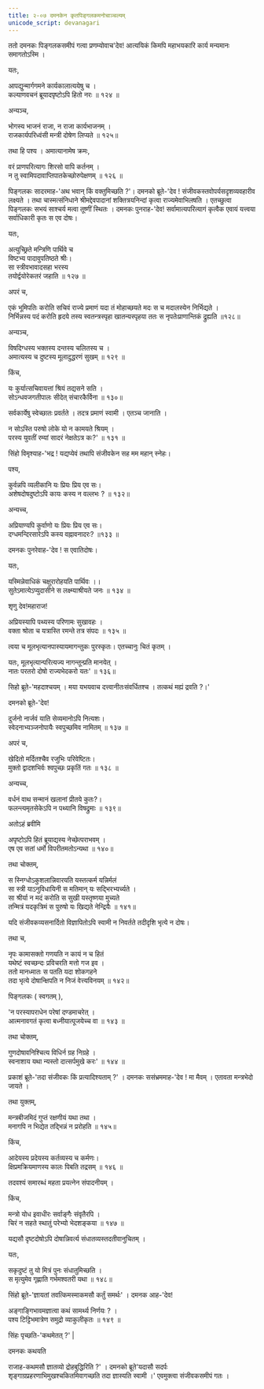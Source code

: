 ```yaml
---
title: २-०७ दमनकेन कृतपिङ्गलकमनोचाञ्चल्यम्
unicode_script: devanagari
---
```


ततो दमनकः पिङ्गलकसमीपं गत्वा प्रणम्योवाच'देव! आत्ययिकं किमपि महाभयकारि कार्य मन्यमानः समागतोऽस्मि ।  

यतः,

आपद्युन्मार्गगमने कार्यकालात्ययेषु च ।  
कल्याणवचनं ब्रूयादपृष्टोऽपि हितो नरः ॥ १२४ ॥

अन्यञ्च,

भोगस्य भाजनं राजा, न राजा कार्यभाजनम् ।  
राजकार्यपरिध्वंसी मन्त्री दोषेण लिप्यते ॥ १२५॥

तथा हि पश्य । अमात्यानामेष क्रमः,

वरं प्राणपरित्यागः शिरसो वापि कर्तनम् ।  
न तु स्वामिपदावाप्तिपातकेच्छोरुपेक्षणम् ॥ १२६ ॥

पिङ्गलकः सादरमाह-'अथ भवान् किं वक्तुमिच्छति ?'। दमनको ब्रूते-'देव ! संजीवकस्तवोपर्यसदृशव्यवहारीव लक्ष्यते । तथा चास्मत्संनिधाने श्रीमद्देवपादानां शक्तित्रयनिन्दां कृत्वा राज्यमेवाभिलषति । एतच्छुत्वा पिङ्गलकः सभयं साश्चर्य मत्वा तूष्णीं स्थितः । दमनकः पुनराह-'देव! सर्वामात्यपरित्यागं कृत्वैक एवायं यत्त्वया सर्वाधिकारी कृतः स एव दोषः।  

यतः,

अत्युच्छ्रिते मन्त्रिणि पार्थिवे च  
विष्टभ्य पादावुपतिष्ठते श्रीः।  
सा स्त्रीवभावादसहा भरस्य  
तयोर्द्वयोरेकतरं जहाति ॥ १२७ ॥

अपरं च,

एकं भूमिपतिः करोति सचिवं राज्ये प्रमाणं यदा
तं मोहाच्छयते मदः स च मदालस्येन निर्भिद्यते ।  
निर्भिन्नस्य पदं करोति हृदये तस्य स्वतन्त्रस्पृहा
खातन्यस्पृहया ततः स नृपतेःप्राणान्तिकं द्रुह्यति ॥१२८॥

अन्यञ्च,

विषदिग्धस्य भक्तस्य दन्तस्य चलितस्य च ।  
अमात्यस्य च दुष्टस्य मूलादुद्धरणं सुखम् ॥ १२९ ॥

किंच,

यः कुर्यात्सचिवायत्तां श्रियं तद्यसने सति ।  
सोऽन्धवजगतीपालः सीदेत् संचारकैर्विना ॥ १३०॥

सर्वकार्येषु स्वेच्छातः प्रवर्तते । तदत्र प्रमाणं स्वामी । एतञ्च जानाति ।  

न सोऽस्ति परुषो लोके यो न कामयते श्रियम् ।  
परस्य युवतीं रम्यां सादरं नेक्षतेऽत्र कः?' ॥ १३१ ॥

सिंहो विमृश्याह-'भद्र ! यद्यप्येवं तथापि संजीवकेन सह मम महान् स्नेहः।  

पश्य,

कुर्वन्नपि व्यलीकानि यः प्रियः प्रिय एव सः।  
अशेषदोषदुष्टोऽपि कायः कस्य न वल्लभः ? ॥ १३२॥

अन्यच्च,

अप्रियाण्यपि कुर्वाणो यः प्रियः प्रिय एव सः।  
दग्धमन्दिरसारेऽपि कस्य वह्नावनादरः? ॥१३३ ॥

दमनकः पुनरेवाह-'देव ! स एवातिदोषः।  

यतः,

यस्मिन्नेवाधिकं चक्षुरारोहयति पार्थिवः ।।  
सुतेऽमात्येऽप्युदासीने स लक्ष्म्याश्रीयते जनः ॥ १३४ ॥

शृणु देव!महाराज!

अप्रियस्यापि पथ्यस्य परिणामः सुखावहः ।  
वक्ता श्रोता च यत्रास्ति रमन्ते तत्र संपदः ॥ १३५ ॥

त्वया च मूलभृत्यानपास्यायमागन्तुकः पुरस्कृतः। एतच्चानुः चितं कृतम् ।  

यतः,
मूलभृत्यान्परित्यज्य नागन्तून्प्रति मानयेत् ।  
नातः परतरो दोषो राज्यभेदकरो यतः' ॥ १३६॥

सिहो ब्रूते-'महदाश्चयम् । मया यभयवाच दत्त्वानीतःसंवर्धितश्च । तत्कथं मह्यं द्रवति ?।'

दमनको ब्रूते-'देव!

दुर्जनो नार्जवं याति सेव्यमानोऽपि नित्यशः।  
स्वेदनाभ्यञ्जनोपायैः स्वपुच्छमिव नामितम् ॥ १३७ ॥

अपरं च,

खेदितो मर्दितश्चैव रजुभिः परिवेष्टितः।  
मुक्तो द्वादशभिर्वः श्वपुच्छः प्रकृतिं गतः ॥ १३८ ॥

अन्यच्च,

वर्धनं वाथ सन्मानं खलानां प्रीतये कुतः?।  
फलन्त्यमृतसेकेऽपि न पथ्यानि विषद्रुमाः ॥ १३९॥

अतोऽहं ब्रवीमि

अपृष्टोऽपि हितं ब्रूयाद्यस्य नेच्छेत्पराभवम् ।  
एष एव सतां धर्मो विपरीतमतोऽन्यथा ॥ १४०॥

तथा चोक्तम्,

स स्निग्धोऽकुशलान्निवारयति यस्तत्कर्म यन्निर्मलं  
सा स्त्री याऽनुविधायिनी स मतिमान् यः सद्भिरभ्यर्च्यते ।  
सा श्रीर्या न मदं करोति स सुखी यस्तृष्णया मुच्यते   
तन्मित्रं यदकृत्रिमं स पुरुषो यः खिद्यते नेन्द्रियैः ॥ १४१॥

यदि संजीवकव्यसनार्दितो विज्ञापितोऽपि स्वामी न निवर्तते तदीदृशि भृत्ये न दोषः।  

तथा च,

नृपः कामासक्तो गणयति न कायं न च हितं  
यथेष्टं स्वच्छन्दः प्रविचरति मत्तो गज इव ।  
ततो मानध्मातः स पतति यदा शोकगहने  
तदा भृत्ये दोषान्क्षिपति न निजं वेत्त्यविनयम् ॥ १४२॥

पिङ्गलकः ( स्वगतम् ),

'न परस्यापराधेन परेषां दण्डमाचरेत् ।  
आत्मनावगतं कृत्वा बध्नीयात्पूजयेच्च वा ॥ १४३ ॥

तथा चोक्तम्,

गुणदोषावनिश्चित्य विधिर्न ग्रह निग्रहे ।  
स्वनाशाय यथा न्यस्तो दात्सर्पमुखे करः' ॥ १४४ ॥

प्रकाशं ब्रूते-'तदा संजीवकः किं प्रत्यादिश्यताम् ?' । दमनकः ससंभ्रममाह-'देव ! मा मैवम् । एतावता मन्त्रभेदो जायते ।  

तथा युक्तम्,

मन्त्रबीजमिदं गुप्तं रक्षणीयं यथा तथा ।  
मनागपि न भिद्येत तद्भिन्नं न प्ररोहति ॥ १४५॥

किंच,

आदेयस्य प्रदेयस्य कर्तव्यस्य च कर्मणः।  
क्षिप्रमक्रियमाणस्य कालः पिबति तद्रसम् ॥ १४६ ॥

तदवश्यं समारब्धं महता प्रयत्नेन संपादनीयम् ।  

किंच,

मन्त्रो योध इवाधीरः सर्वाङ्गैः संवृतैरपि ।  
चिरं न सहते स्थातुं परेभ्यो भेदशङ्कया ॥ १४७ ॥

यद्यसौ दृष्टदोषोऽपि दोषान्निवर्त्य संधातव्यस्तदतीवानुचितम् ।  

यतः,

सकृदुष्टं तु यो मित्रं पुनः संधातुमिच्छति ।  
स मृत्युमेव गृह्णाति गर्भमश्वतरी यथा ॥ १४८॥

सिंहो ब्रूते-'ज्ञायतां तवत्किमस्माकमसौ कर्तुं समर्थः' ।  दमनक आह-'देव!

अङ्गाङ्गिभावमज्ञात्वा कथं सामर्थ्य निर्णयः ? ।  
पश्य टिट्टिभमात्रेण समुद्रो व्याकुलीकृतः ॥ १४९ ॥

 सिंहः पृच्छति-'कथमेतत् ?' |

 दमनकः कथयति

 <div class="js_include" url="../../upakathAH/02-09_TiTTibhadampatIkathA/"  newLevelForH1="3" includeTitle="true"> </div>

 राजाह-कथमसौ ज्ञातव्यो द्रोहबुद्धिरिति ?' । दमनको ब्रूते'यदासौ सदर्पः शृङ्गाग्रप्रहरणाभिमुखश्चकितमिवागच्छति तदा ज्ञास्यति स्वामी ।' एवमुक्त्वा संजीवकसमीपं गतः ।  
